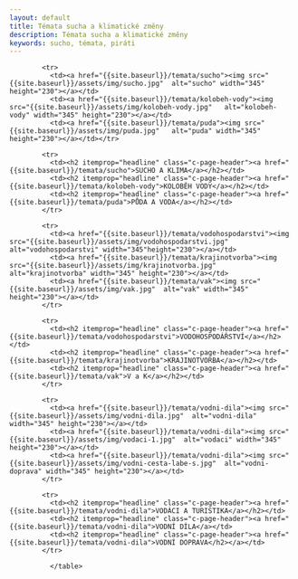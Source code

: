```yaml
---
layout: default
title: Témata sucha a klimatické změny
description: Témata sucha a klimatické změny
keywords: sucho, témata, piráti
---
```

<div class="o-section">
  <div class="row">
              <table class="u-1margin--top">
                
			<tr>
			  <td><a href="{{site.baseurl}}/temata/sucho"><img src="{{site.baseurl}}/assets/img/sucho.jpg"  alt="sucho" width="345" height="230"></a></td>
			  <td><a href="{{site.baseurl}}/temata/kolobeh-vody"><img src="{{site.baseurl}}/assets/img/kolobeh-vody.jpg"   alt="kolobeh-vody" width="345" height="230"></a></td>
			  <td><a href="{{site.baseurl}}/temata/puda"><img src="{{site.baseurl}}/assets/img/puda.jpg"   alt="puda" width="345" height="230"></a></td></tr>

			<tr>
			  <td><h2 itemprop="headline" class="c-page-header"><a href="{{site.baseurl}}/temata/sucho">SUCHO A KLIMA</a></h2></td>
			  <td><h2 itemprop="headline" class="c-page-header"><a href="{{site.baseurl}}/temata/kolobeh-vody">KOLOBĚH VODY</a></h2></td>
			  <td><h2 itemprop="headline" class="c-page-header"><a href="{{site.baseurl}}/temata/puda">PŮDA A VODA</a></h2></td>
			</tr>

			<tr>
			  <td><a href="{{site.baseurl}}/temata/vodohospodarstvi"><img src="{{site.baseurl}}/assets/img/vodohospodarstvi.jpg"  alt="vodohospodarstvi" width="345"height="230"></a></td>
			  <td><a href="{{site.baseurl}}/temata/krajinotvorba"><img src="{{site.baseurl}}/assets/img/krajinotvorba.jpg"  alt="krajinotvorba" width="345" height="230"></a></td>
			  <td><a href="{{site.baseurl}}/temata/vak"><img src="{{site.baseurl}}/assets/img/vak.jpg"  alt="vak" width="345" height="230"></a></td>
			</tr>

			<tr>
			  <td><h2 itemprop="headline" class="c-page-header"><a href="{{site.baseurl}}/temata/vodohospodarstvi">VODOHOSPODÁŘSTVÍ</a></h2></td>
			  <td><h2 itemprop="headline" class="c-page-header"><a href="{{site.baseurl}}/temata/krajinotvorba">KRAJINOTVORBA</a></h2></td>
			  <td><h2 itemprop="headline" class="c-page-header"><a href="{{site.baseurl}}/temata/vak">V a K</a></h2></td>
			</tr>              

			<tr>
			  <td><a href="{{site.baseurl}}/temata/vodni-dila"><img src="{{site.baseurl}}/assets/img/vodni-dila.jpg"  alt="vodni-dila" width="345" height="230"></a></td>
			  <td><a href="{{site.baseurl}}/temata/vodni-dila"><img src="{{site.baseurl}}/assets/img/vodaci-1.jpg"  alt="vodaci" width="345" height="230"></a></td>
			  <td><a href="{{site.baseurl}}/temata/vodni-dila"><img src="{{site.baseurl}}/assets/img/vodni-cesta-labe-s.jpg"  alt="vodni-doprava" width="345" height="230"></a></td>                  
			</tr>

			<tr>
			  <td><h2 itemprop="headline" class="c-page-header"><a href="{{site.baseurl}}/temata/vodni-dila">VODÁCI A TURISTIKA</a></h2></td>
			  <td><h2 itemprop="headline" class="c-page-header"><a href="{{site.baseurl}}/temata/vodni-dila">VODNÍ DÍLA</a></td>                  
			  <td><h2 itemprop="headline" class="c-page-header"><a href="{{site.baseurl}}/temata/vodni-dila">VODNÍ DOPRAVA</h2></a></td>
			</tr>
              
              </table>  
  </div>
</div>
